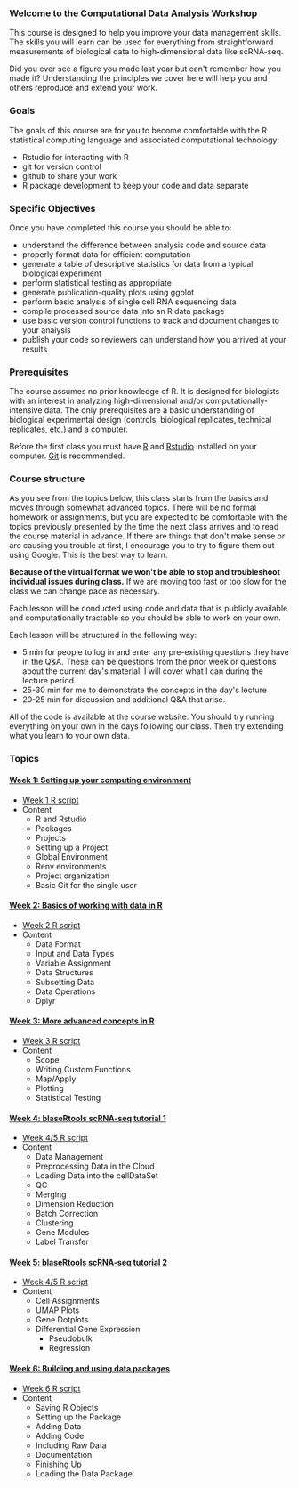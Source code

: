 ### Welcome to the Computational Data Analysis Workshop

This course is designed to help you improve your data management skills.  The skills you will learn can be used for everything from straightforward measurements of biological data to high-dimensional data like scRNA-seq.  

Did you ever see a figure you made last year but can't remember how you made it?  Understanding the principles we cover here will help you and others reproduce and extend your work. 

### Goals

The goals of this course are for you to become comfortable with the R statistical computing language and associated computational technology: 

* Rstudio for interacting with R
* git for version control
* github to share your work
* R package development to keep your code and data separate

### Specific Objectives

Once you have completed this course you should be able to:

* understand the difference between analysis code and source data
* properly format data for efficient computation
* generate a table of descriptive statistics for data from a typical biological experiment
* perform statistical testing as appropriate
* generate publication-quality plots using ggplot
* perform basic analysis of single cell RNA sequencing data
* compile processed source data into an R data package
* use basic version control functions to track and document changes to your analysis
* publish your code so reviewers can understand how you arrived at your results

### Prerequisites

The course assumes no prior knowledge of R.  It is designed for biologists with an interest in analyzing high-dimensional and/or computationally-intensive data.  The only prerequisites are a basic understanding of biological experimental design (controls, biological replicates, technical replicates, etc.) and a computer.

Before the first class you must have [R](https://cran.rstudio.com/) and [Rstudio](https://www.rstudio.com/products/rstudio/download/#download) installed on your computer.  [Git](http://git-scm.com/downloads) is recommended.  

### Course structure

As you see from the topics below, this class starts from the basics and moves through somewhat advanced topics.  There will be no formal homework or assignments, but you are expected to be comfortable with the topics previously presented by the time the next class arrives and to read the course material in advance.  If there are things that don't make sense or are causing you trouble at first, I encourage you to try to figure them out using Google.  This is the best way to learn.  

**Because of the virtual format we won't be able to stop and troubleshoot individual issues during class.**  If we are moving too fast or too slow for the class we can change pace as necessary.

Each lesson will be conducted using code and data that is publicly available and computationally tractable so you should be able to work on your own.   

Each lesson will be structured in the following way:

* 5 min for people to log in and enter any pre-existing questions they have in the Q&A.  These can be questions from the prior week or questions about the current day's material.  I will cover what I can during the lecture period.
* 25-30 min for me to demonstrate the concepts in the day's lecture
* 20-25 min for discussion and additional Q&A that arise.

All of the code is available at the course website.  You should try running everything on your own in the days following our class.  Then try extending what you learn to your own data.

### Topics

####	[Week 1:  Setting up your computing environment](week_1.html)

* [Week 1 R script](https://raw.githubusercontent.com/blaserlab/datascience.curriculum/main/docs/week_1.R)
* Content
  * R and Rstudio
  * Packages
  * Projects
  * Setting up a Project
  * Global Environment
  * Renv environments
  * Project organization
  * Basic Git for the single user

####     [Week 2:  Basics of working with data in R](week_2.html)

* [Week 2 R script](https://raw.githubusercontent.com/blaserlab/datascience.curriculum/main/docs/week_2.R)
* Content
  * Data Format
  * Input and Data Types
  * Variable Assignment
  * Data Structures
  * Subsetting Data
  * Data Operations
  * Dplyr
  
####	[Week 3:  More advanced concepts in R](week_3.html)

* [Week 3 R script](https://raw.githubusercontent.com/blaserlab/datascience.curriculum/main/docs/week_3.R)
* Content
  * Scope
  * Writing Custom Functions
  * Map/Apply
  * Plotting
  * Statistical Testing

####	[Week 4: blaseRtools scRNA-seq tutorial 1](https://blaserlab.github.io/blaseRtools/pages/scRNAseq.html)

* [Week 4/5 R script](https://raw.githubusercontent.com/blaserlab/blaseRtools/master/docs/pages/scRNAseq.R)
* Content
  * Data Management
  * Preprocessing Data in the Cloud
  * Loading Data into the cellDataSet
  * QC
  * Merging
  * Dimension Reduction
  * Batch Correction
  * Clustering
  * Gene Modules
  * Label Transfer


####	[Week 5: blaseRtools scRNA-seq tutorial 2](https://blaserlab.github.io/blaseRtools/pages/scRNAseq.html)

* [Week 4/5 R script](https://raw.githubusercontent.com/blaserlab/blaseRtools/master/docs/pages/scRNAseq.R)
* Content
  * Cell Assignments
  * UMAP Plots
  * Gene Dotplots
  * Differential Gene Expression
    * Pseudobulk
    * Regression

#### [Week 6:  Building and using data packages](week_6.html)

* [Week 6 R script](https://raw.githubusercontent.com/blaserlab/datascience.curriculum/main/docs/week_6.R)
* Content
  * Saving R Objects
  * Setting up the Package
  * Adding Data
  * Adding Code
  * Including Raw Data
  * Documentation
  * Finishing Up
  * Loading the Data Package
  
